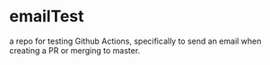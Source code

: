 # emailTest
a repo for testing Github Actions, specifically to send an email when creating a PR or merging to master. 
